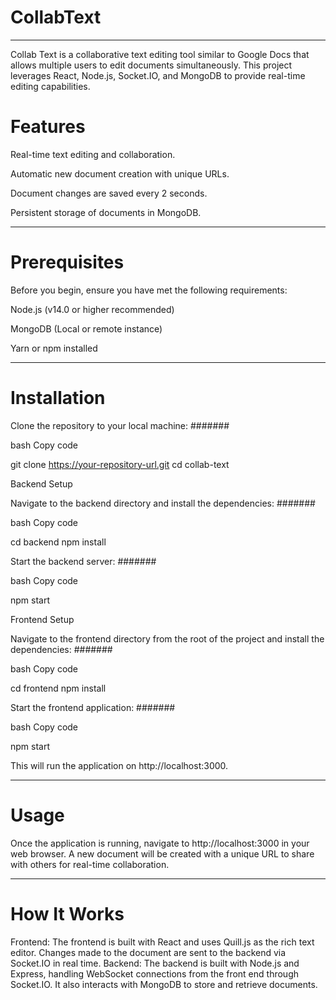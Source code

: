 ﻿# CollabText

-------------------------------
Collab Text is a collaborative text editing tool similar to Google Docs that allows multiple users to edit documents simultaneously. This project leverages React, Node.js, Socket.IO, and MongoDB to provide real-time editing capabilities.

# Features
Real-time text editing and collaboration.

Automatic new document creation with unique URLs.

Document changes are saved every 2 seconds.

Persistent storage of documents in MongoDB.

-------------------------------

# Prerequisites

Before you begin, ensure you have met the following requirements:

Node.js (v14.0 or higher recommended)

MongoDB (Local or remote instance)

Yarn or npm installed

-------------------------------


# Installation

Clone the repository to your local machine:
#######

bash Copy code

git clone https://your-repository-url.git
cd collab-text


Backend Setup

Navigate to the backend directory and install the dependencies:
#######

bash Copy code

cd backend
npm install

Start the backend server:
#######

bash Copy code

npm start

Frontend Setup

Navigate to the frontend directory from the root of the project and install the dependencies:
#######

bash Copy code

cd frontend
npm install

Start the frontend application:
#######

bash Copy code

npm start

This will run the application on http://localhost:3000.

-------------------------------


# Usage

Once the application is running, navigate to http://localhost:3000 in your web browser. A new document will be created with a unique URL to share with others for real-time collaboration.

-------------------------------


# How It Works

Frontend: The frontend is built with React and uses Quill.js as the rich text editor. Changes made to the document are sent to the backend via Socket.IO in real time.
Backend: The backend is built with Node.js and Express, handling WebSocket connections from the front end through Socket.IO. It also interacts with MongoDB to store and retrieve documents.
